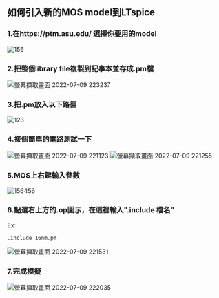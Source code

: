 ## 如何引入新的MOS model到LTspice

### 1.在https://ptm.asu.edu/  選擇你要用的model

![156](https://user-images.githubusercontent.com/68816726/178109151-7e2dcd11-b0fe-48d1-b2e6-39a2a914b334.png)

### 2.把整個library  file複製到記事本並存成.pm檔

![螢幕擷取畫面 2022-07-09 223237](https://user-images.githubusercontent.com/68816726/178110241-3be2893e-d8ba-468b-917d-0a391dc4ade6.png)

### 3.把.pm放入以下路徑

![123](https://user-images.githubusercontent.com/68816726/178109112-9979033c-a507-4e67-95a2-121a5e86fda0.png)

### 4.接個簡單的電路測試一下

![螢幕擷取畫面 2022-07-09 221123](https://user-images.githubusercontent.com/68816726/178109469-72b0f2f1-5f45-4741-8b44-a8c415635a6e.png)
![螢幕擷取畫面 2022-07-09 221255](https://user-images.githubusercontent.com/68816726/178109519-ae62738b-906e-488a-8ce8-14d0ac6186e5.png)

### 5.MOS上右鍵輸入參數

![156456](https://user-images.githubusercontent.com/68816726/178110098-c2bef8de-91d9-47ea-be47-cbdae0473ac6.png)


### 6.點選右上方的.op圖示，在這裡輸入".include 檔名"

Ex:
```
.include 16nm.pm
```
![螢幕擷取畫面 2022-07-09 221531](https://user-images.githubusercontent.com/68816726/178109731-a3e867a3-392e-47b3-90e9-7baec404923a.png)

### 7.完成模擬

![螢幕擷取畫面 2022-07-09 222035](https://user-images.githubusercontent.com/68816726/178109821-81c4f0e2-dac2-4373-aff3-66215a378e4b.png)
